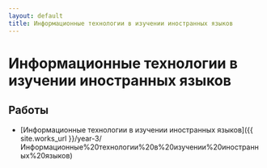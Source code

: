 ```yaml
---
layout: default
title: Информационные технологии в изучении иностранных языков
---
```


# Информационные технологии в изучении иностранных языков

## Работы

- [Информационные технологии в изучении иностранных языков]({{ site.works_url }}/year-3/Информационные%20технологии%20в%20изучении%20иностранных%20языков) 